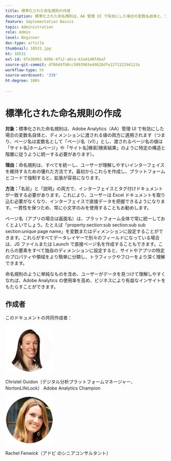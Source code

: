 ```yaml
---
title: 標準化された命名規則の作成
description: 標準化された命名規則は、AA 管理 UI で有効にした場合の変数名自体と、ディメンションに渡される値の両方に適用されます。
feature: Implementation Basics
topic: Administration
role: Admin
level: Beginner
doc-type: article
thumbnail: 10531.jpg
kt: 10531
exl-id: 0fe3b981-0d9b-4f12-a6ca-63a4140f4baf
source-git-commit: df00d4fb8cc5093903ed4628dfe12f152294123a
workflow-type: ht
source-wordcount: '339'
ht-degree: 100%

---
```


# 標準化された命名規則の作成

**対象：**&#x200B;標準化された命名規則は、Adobe Analytics（AA）管理 UI で有効にした場合の変数名自体と、ディメンションに渡される値の両方に適用されます（つまり、ページ名は変数名として「ページ名（v1）」とし、渡されるページ名の値は「サイト名|ホームページ」や「サイト名|検索|検索結果」のように特定の構造と階層に従うように統一する必要があります）。

**理由：**&#x200B;命名規則は、すべてを統一し、ユーザーが理解しやすいインターフェイスを維持するための優れた方法です。最初からこれらを作成し、プラットフォームとコードで強制すると、拡張が容易になります。

**方法：**「名前」と「説明」の両方で、インターフェイスとタグ付けドキュメントが一致する必要があります。これにより、ユーザーは Excel ドキュメントを取り込む必要がなくなり、インターフェイスで直接データを把握できるようになります。一貫性を保つため、常に小文字のみを使用することもお勧めします。

ページ名（アプリの場合は画面名）は、プラットフォーム全体で常に統一しておくとよいでしょう。たとえば「property:section:sub section:sub sub section:unique page name」を変数またはディメンションに設定することができます。これらがすべてデータレイヤーで別々のフィールドになっている場合は、JS ファイルまたは Launch で直接ページ名を作成することもできます。これらの要素をすべて独自のディメンションに設定すると、サイトやアプリの特定のプロパティや領域をより簡単に分類し、トラフィックやフローをより深く理解できます。

命名規則のように単純なものを含め、ユーザーがデータを見つけて理解しやすくなれば、Adobe Analytics の使用率を高め、ビジネスにより有益なインサイトをもたらすことができます。

## 作成者

このドキュメントの共同作成者：

![Christel Guidon](assets/Christel-Headshot-150.png)

Christel Guidon（デジタル分析プラットフォームマネージャー、NortonLifeLock）
Adobe Analytics Champion

![Rachel Fenwick](assets/Rachel-Fenwick-150.png)

Rachel Fenwick（アドビ のシニアコンサルタント）
